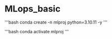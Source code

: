 # MLops_basic

'''bash
conda create -n mlproj python=3.10.11 -y
'''

'''bash
conda activate mlproj
'''

